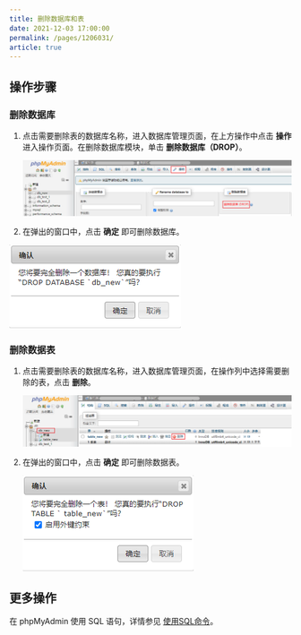 ```yaml
---
title: 删除数据库和表
date: 2021-12-03 17:00:00
permalink: /pages/1206031/
article: true
---
```



## 操作步骤

### 删除数据库

1. 点击需要删除表的数据库名称，进入数据库管理页面，在上方操作中点击 **操作** 进入操作页面。在删除数据库模块，单击 **删除数据库（DROP）**。

   ![pmadrop_dropdb](./../../pic/pmadrop_dropdb.png)

2.  在弹出的窗口中，点击 **确定** 即可删除数据库。

   ![pmadrop_dbpopup](./../../pic/pmadrop_dbpopup.png)

### 删除数据表

1. 点击需要删除表的数据库名称，进入数据库管理页面，在操作列中选择需要删除的表，点击 **删除**。

   ![pmadrop_droptable](./../../pic/pmadrop_droptable.png)

2. 在弹出的窗口中，点击 **确定** 即可删除数据表。

   ![pmadrop_tablepopup](./../../pic/pmadrop_tablepopup.png)

## 更多操作

在 phpMyAdmin 使用 SQL 语句，详情参见 [使用SQL命令](./03.使用SQL命令.md)。
